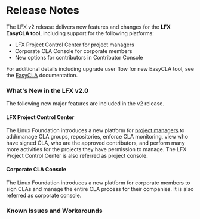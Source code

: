 # Release Notes

The LFX v2 release delivers new features and changes for the **LFX** **EasyCLA tool**, including support for the following platforms:

* LFX Project Control Center for project managers
* Corporate CLA Console for corporate members
* New options for contributors in Contributor Console

For additional details including upgrade user flow for new EasyCLA tool, see the [EasyCLA](easycla/) documentation.

### What's New in the LFX v2.0

The following new major features are included in the v2 release.

#### LFX Project Control Center

The Linux Foundation introduces a new platform for [project managers](easycla/project-managers/) to add/manage CLA groups, repositories, enforce CLA monitoring, view who have signed CLA, who are the approved contributors, and perform many more activities for the projects they have permission to manage. The LFX Project Control Center is also referred as project console.

#### Corporate CLA Console

The Linux Foundation introduces a new platform for corporate members to sign CLAs and manage the entire CLA process for their companies. It is also referred as corporate console.



### Known Issues and Workarounds

